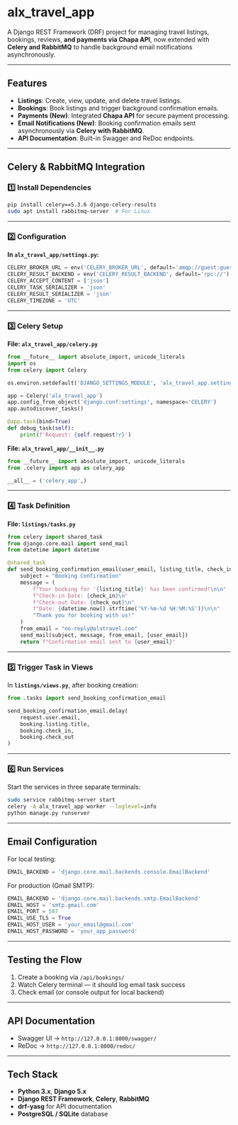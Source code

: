 # alx_travel_app

A Django REST Framework (DRF) project for managing travel listings, bookings, reviews, **and payments via Chapa API**, now extended with **Celery and RabbitMQ** to handle background email notifications asynchronously.

---

## Features

- **Listings**: Create, view, update, and delete travel listings.  
- **Bookings**: Book listings and trigger background confirmation emails.  
- **Payments (New)**: Integrated **Chapa API** for secure payment processing.  
- **Email Notifications (New)**: Booking confirmation emails sent asynchronously via **Celery with RabbitMQ**.  
- **API Documentation**: Built-in Swagger and ReDoc endpoints.  

---

## Celery & RabbitMQ Integration

### 1️⃣ Install Dependencies

```bash
pip install celery==5.3.6 django-celery-results
sudo apt install rabbitmq-server  # For Linux
```

---

### 2️⃣ Configuration

**In `alx_travel_app/settings.py`:**

```python
CELERY_BROKER_URL = env('CELERY_BROKER_URL', default='amqp://guest:guest@localhost//')
CELERY_RESULT_BACKEND = env('CELERY_RESULT_BACKEND', default='rpc://')
CELERY_ACCEPT_CONTENT = ['json']
CELERY_TASK_SERIALIZER = 'json'
CELERY_RESULT_SERIALIZER = 'json'
CELERY_TIMEZONE = 'UTC'
```

---

### 3️⃣ Celery Setup

**File: `alx_travel_app/celery.py`**

```python
from __future__ import absolute_import, unicode_literals
import os
from celery import Celery

os.environ.setdefault('DJANGO_SETTINGS_MODULE', 'alx_travel_app.settings')

app = Celery('alx_travel_app')
app.config_from_object('django.conf:settings', namespace='CELERY')
app.autodiscover_tasks()

@app.task(bind=True)
def debug_task(self):
    print(f'Request: {self.request!r}')
```

**File: `alx_travel_app/__init__.py`**

```python
from __future__ import absolute_import, unicode_literals
from .celery import app as celery_app

__all__ = ('celery_app',)
```

---

### 4️⃣ Task Definition

**File: `listings/tasks.py`**

```python
from celery import shared_task
from django.core.mail import send_mail
from datetime import datetime

@shared_task
def send_booking_confirmation_email(user_email, listing_title, check_in, check_out):
    subject = "Booking Confirmation"
    message = (
        f"Your booking for '{listing_title}' has been confirmed!\n\n"
        f"Check-in Date: {check_in}\n"
        f"Check-out Date: {check_out}\n"
        f"Date: {datetime.now().strftime('%Y-%m-%d %H:%M:%S')}\n\n"
        "Thank you for booking with us!"
    )
    from_email = "no-reply@alxtravel.com"
    send_mail(subject, message, from_email, [user_email])
    return f"Confirmation email sent to {user_email}"
```

---

### 5️⃣ Trigger Task in Views

In **`listings/views.py`**, after booking creation:

```python
from .tasks import send_booking_confirmation_email

send_booking_confirmation_email.delay(
    request.user.email,
    booking.listing.title,
    booking.check_in,
    booking.check_out
)
```

---

### 6️⃣ Run Services

Start the services in three separate terminals:

```bash
sudo service rabbitmq-server start
celery -A alx_travel_app worker --loglevel=info
python manage.py runserver
```

---

## Email Configuration

For local testing:

```python
EMAIL_BACKEND = 'django.core.mail.backends.console.EmailBackend'
```

For production (Gmail SMTP):

```python
EMAIL_BACKEND = 'django.core.mail.backends.smtp.EmailBackend'
EMAIL_HOST = 'smtp.gmail.com'
EMAIL_PORT = 587
EMAIL_USE_TLS = True
EMAIL_HOST_USER = 'your_email@gmail.com'
EMAIL_HOST_PASSWORD = 'your_app_password'
```

---

## Testing the Flow

1. Create a booking via `/api/bookings/`  
2. Watch Celery terminal — it should log email task success  
3. Check email (or console output for local backend)  

---

## API Documentation

- Swagger UI → `http://127.0.0.1:8000/swagger/`  
- ReDoc → `http://127.0.0.1:8000/redoc/`

---

## Tech Stack

- **Python 3.x**, **Django 5.x**  
- **Django REST Framework**, **Celery**, **RabbitMQ**  
- **drf-yasg** for API documentation  
- **PostgreSQL / SQLite** database  
